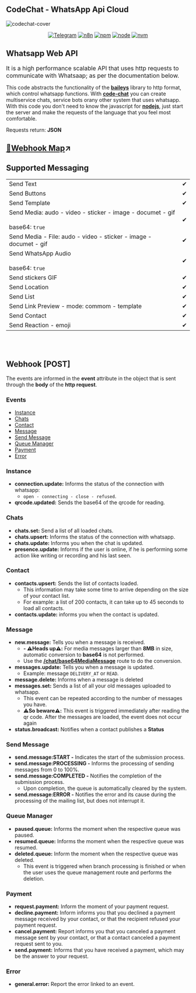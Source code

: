 ## CodeChat - WhatsApp Api Cloud

![codechat-cover](https://api.codechat.rest/img/cover.png)

<div align="center">

[![Telegram](https://img.shields.io/badge/Group-Telegram-%2333C1FF)](https://t.me/codechatBR)
[![n8n](https://img.shields.io/badge/n8n--node-codechat-red)](https://github.com/code-chat-br/n8n-node-codechat)
[![npm](https://img.shields.io/badge/npm-8.16.0-lightgrey)](https://docs.npmjs.com/)
[![node](https://img.shields.io/badge/node-^16.17.0-%3C873A)](https://nodejs.org/)
[![nvm](https://img.shields.io/badge/nvm-nodejs-%3C873A)](https://github.com/nvm-sh/nvm#installing-and-updating)

</div>

## Whatsapp Web API

<font size='3'>It is a high performance scalable API that uses http requests to communicate with Whatsaap; as per the documentation below.</font>

This code abstracts the functionality of the **[baileys](https://github.com/adiwajshing/Baileys)** library to http format, which control whatsapp functions.
With **[code-chat](https://api.codechat.rest)** you can create multiservice chats, service bots orany other system that uses whatsapp.
With this code you don't need to know the javascript for **[nodejs](https://nodejs.org/pt-br/)**, just start the server and make the requests of the language that you feel most comfortable.

Requests return: <strong>JSON</strong>

## [🔗Webhook Map](./webhook-map/README.md)↗️

## Supported Messaging

|     |   |
|-----|---|
| Send Text | ✔ |
| Send Buttons | ✔ |
| Send Template | ✔ |
| Send Media: audo - video - sticker - image - documet - gif <br></br>base64: ```true``` | ✔ |
| Send Media - File: audo - video - sticker - image - documet - gif | ✔ |
| Send WhatsApp Audio <br></br>base64: ```true``` | ✔ |
| Send stickers GIF | ✔ |
| Send Location | ✔ |
| Send List | ✔ |
| Send Link Preview - mode: commom - template | ✔ |
| Send Contact | ✔ |
| Send Reaction - emoji | ✔ |
<br></br>

## Webhook \[POST\]

The events are informed in the **event** attribute in the object that is sent through the **body** of the **http request**.

### Events

* [Instance](#instance)
* [Chats](#chats)
* [Contact](#contact)
* [Message](#message)
* [Send Message](#send-message)
* [Queue Manager](#queue-manager)
* [Payment](#payment)
* [Error](#error)

### Instance
  - **connection.update:** Informs the status of the connection with whatsapp:
    - `open - connecting - close - refused`.
  - **qrcode.updated:** Sends the base64 of the qrcode for reading.

### Chats
  - **chats.set:** Send a list of all loaded chats.
  - **chats.upsert:** Informs the status of the connection with whatsapp.
  - **chats.update:** Informs you when the chat is updated.
  - **presence.update:** Informs if the user is online, if he is performing some action like writing or recording and his last seen.

### Contact
  - **contacts.upsert:** Sends the list of contacts loaded.
    * This information may take some time to arrive depending on the size of your contact list.
    * For example: a list of 200 contacts, it can take up to 45 seconds to load all contacts.
  - **contacts.update:** informs you when the contact is updated.

### Message
  - **new.message:** Tells you when a message is received.
    * **- ⚠️Heads up⚠️:** For media messages larger than **8MB** in size, automatic conversion to **base64** is not performed.
    * Use the **[/chat/base64MediaMessage](https://api.codechat.rest/openapi/chat-controller-base-64-message-media-by-attr)** route to do the conversion.
  - **messages.update:**  Tells you when a message is updated.
    * Example: message ```DELIVERY_AT``` or ```READ```.
  - **message.delete:** Informs when a message is deleted
  - **messages.set:** Sends a list of all your old messages uploaded to whatsapp.
    * This event can be repeated according to the number of messages you have.
    * ⚠️**So beware⚠️:** This event is triggered immediately after reading the qr code. After the messages are loaded, the event does not occur again
  - **status.broadcast:** Notifies when a contact publishes a **Status**

### Send Message
  - **send.message:START -**  Indicates the start of the submission process.
  - **send.message:PROCESSING -** Informs the processing of sending messages from 0 to 100%.
  - **send.message:COMPLETED -** Notifies the completion of the submission process.
    * Upon completion, the queue is automatically cleared by the system.
  - **send.message:ERROR -** Notifies the error and its cause during the processing of the mailing list, but does not interrupt it.

### Queue Manager
  - **paused.queue:** Informs the moment when the respective queue was paused.
  - **resumed.queue:** Informs the moment when the respective queue was resumed.
  - **deleted.queue:** Inform the moment when the respective queue was deleted.
    * This event is triggered when branch processing is finished or when the user uses the queue management route and performs the deletion.

### Payment
  - **request.payment:** Inform the moment of your payment request.
  - **decline.payment:** Inform informs you that you declined a payment message received by your contact, or that the recipient refused your payment request.
  - **cancel.payment:** Report informs you that you canceled a payment message sent by your contact, or that a contact canceled a payment request sent to you.
  - **send.payment:** Informs that you have received a payment, which may be the answer to your request.

### Error
  - **general.error:** Report the error linked to an event.
